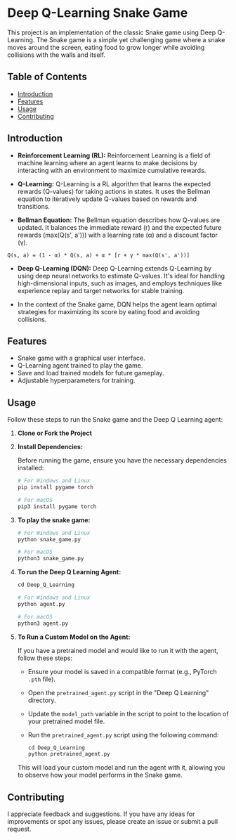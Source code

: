 # Deep Q-Learning Snake Game

This project is an implementation of the classic Snake game using Deep Q-Learning. The Snake game is a simple yet challenging game where a snake moves around the screen, eating food to grow longer while avoiding collisions with the walls and itself.

## Table of Contents

- [Introduction](#introduction)
- [Features](#features)
- [Usage](#usage)
- [Contributing](#Contributing)

## Introduction

- **Reinforcement Learning (RL):**
Reinforcement Learning is a field of machine learning where an agent learns to make decisions by interacting with an environment to maximize cumulative rewards.

- **Q-Learning:**
Q-Learning is a RL algorithm that learns the expected rewards (Q-values) for taking actions in states. It uses the Bellman equation to iteratively update Q-values based on rewards and transitions.

- **Bellman Equation:**
The Bellman equation describes how Q-values are updated. It balances the immediate reward (r) and the expected future rewards (max(Q(s', a'))) with a learning rate (α) and a discount factor (γ).
```
Q(s, a) = (1 - α) * Q(s, a) + α * [r + γ * max(Q(s', a'))]
```

- **Deep Q-Learning (DQN):**
Deep Q-Learning extends Q-Learning by using deep neural networks to estimate Q-values. It's ideal for handling high-dimensional inputs, such as images, and employs techniques like experience replay and target networks for stable training.

- In the context of the Snake game, DQN helps the agent learn optimal strategies for maximizing its score by eating food and avoiding collisions.

## Features

- Snake game with a graphical user interface.
- Q-Learning agent trained to play the game.
- Save and load trained models for future gameplay.
- Adjustable hyperparameters for training.

## Usage

Follow these steps to run the Snake game and the Deep Q Learning agent:

1. **Clone or Fork the Project**

2. **Install Dependencies:**

   Before running the game, ensure you have the necessary dependencies installed:

   ```python
   # For Windows and Linux
   pip install pygame torch
   
   # For macOS
   pip3 install pygame torch

3. **To play the snake game:**
    
    ```python
   # For Windows and Linux
   python snake_game.py
   
   # For macOS
   python3 snake_game.py

4. **To run the Deep Q Learning Agent:**

    ```python
    cd Deep_Q_Learning

   # For Windows and Linux
   python agent.py
   
   # For macOS
   python3 agent.py

5. **To Run a Custom Model on the Agent:**

   If you have a pretrained model and would like to run it with the agent, follow these steps:

   - Ensure your model is saved in a compatible format (e.g., PyTorch `.pth` file).

   - Open the `pretrained_agent.py` script in the "Deep Q Learning" directory.

   - Update the `model_path` variable in the script to point to the location of your pretrained model file.

   - Run the `pretrained_agent.py` script using the following command:

     ```python
     cd Deep_Q_Learning
     python pretrained_agent.py
     ```

   This will load your custom model and run the agent with it, allowing you to observe how your model performs in the Snake game.


## Contributing

I appreciate feedback and suggestions. If you have any ideas for improvements or spot any issues, please create an issue or submit a pull request.
